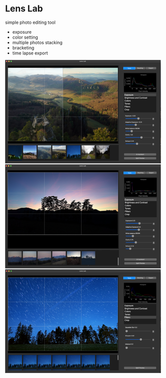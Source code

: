 # Lens Lab

simple photo editing tool

- exposure
- color setting
- multiple photos stacking
- bracketing
- time lapse export


![image](images/img_1.png)
![image](images/img_2.png)
![image](images/img_3.png)